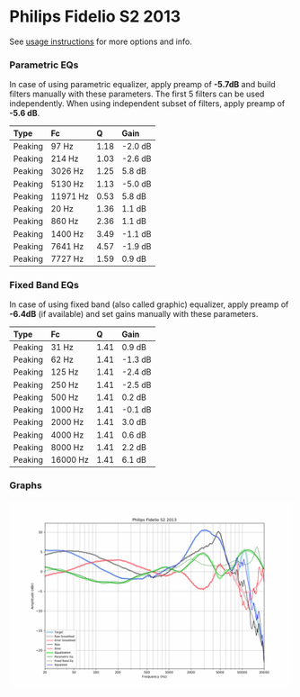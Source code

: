 # Philips Fidelio S2 2013
See [usage instructions](https://github.com/jaakkopasanen/AutoEq#usage) for more options and info.

### Parametric EQs
In case of using parametric equalizer, apply preamp of **-5.7dB** and build filters manually
with these parameters. The first 5 filters can be used independently.
When using independent subset of filters, apply preamp of **-5.6 dB**.

| Type    | Fc       |    Q | Gain    |
|:--------|:---------|:-----|:--------|
| Peaking | 97 Hz    | 1.18 | -2.0 dB |
| Peaking | 214 Hz   | 1.03 | -2.6 dB |
| Peaking | 3026 Hz  | 1.25 | 5.8 dB  |
| Peaking | 5130 Hz  | 1.13 | -5.0 dB |
| Peaking | 11971 Hz | 0.53 | 5.8 dB  |
| Peaking | 20 Hz    | 1.36 | 1.1 dB  |
| Peaking | 860 Hz   | 2.36 | 1.1 dB  |
| Peaking | 1400 Hz  | 3.49 | -1.1 dB |
| Peaking | 7641 Hz  | 4.57 | -1.9 dB |
| Peaking | 7727 Hz  | 1.59 | 0.9 dB  |

### Fixed Band EQs
In case of using fixed band (also called graphic) equalizer, apply preamp of **-6.4dB**
(if available) and set gains manually with these parameters.

| Type    | Fc       |    Q | Gain    |
|:--------|:---------|:-----|:--------|
| Peaking | 31 Hz    | 1.41 | 0.9 dB  |
| Peaking | 62 Hz    | 1.41 | -1.3 dB |
| Peaking | 125 Hz   | 1.41 | -2.4 dB |
| Peaking | 250 Hz   | 1.41 | -2.5 dB |
| Peaking | 500 Hz   | 1.41 | 0.2 dB  |
| Peaking | 1000 Hz  | 1.41 | -0.1 dB |
| Peaking | 2000 Hz  | 1.41 | 3.0 dB  |
| Peaking | 4000 Hz  | 1.41 | 0.6 dB  |
| Peaking | 8000 Hz  | 1.41 | 2.2 dB  |
| Peaking | 16000 Hz | 1.41 | 6.1 dB  |

### Graphs
![](./Philips%20Fidelio%20S2%202013.png)